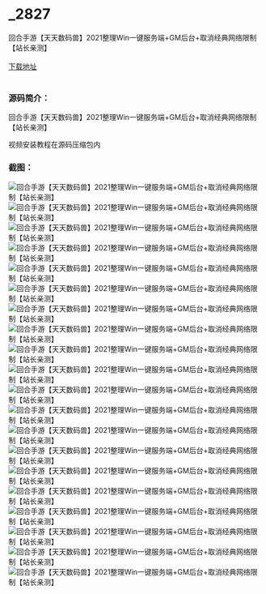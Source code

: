 # _2827
回合手游【天天数码兽】2021整理Win一键服务端+GM后台+取消经典网络限制【站长亲测】
<br/></br>
[下载地址](https://www.uuid2.com/2827.html "下载地址")
<br/></br>
<h3>源码简介：</h3>
<p>回合手游【天天数码兽】2021整理Win一键服务端+GM后台+取消经典网络限制【站长亲测】<p>
<p>视频安装教程在源码压缩包内<p>
<h3>截图：</h3>
<img src="https://www.uuid2.com/wp-content/uploads/img/202112/7683382309.jpg" alt="回合手游【天天数码兽】2021整理Win一键服务端+GM后台+取消经典网络限制【站长亲测】"><img src="https://www.uuid2.com/wp-content/uploads/img/202112/618da55347.jpg" alt="回合手游【天天数码兽】2021整理Win一键服务端+GM后台+取消经典网络限制【站长亲测】"><img src="https://www.uuid2.com/wp-content/uploads/img/202112/26736bf489.jpg" alt="回合手游【天天数码兽】2021整理Win一键服务端+GM后台+取消经典网络限制【站长亲测】"><img src="https://www.uuid2.com/wp-content/uploads/img/202112/9b00c12573.jpg" alt="回合手游【天天数码兽】2021整理Win一键服务端+GM后台+取消经典网络限制【站长亲测】"><img src="https://www.uuid2.com/wp-content/uploads/img/202112/8dd1000190.jpg" alt="回合手游【天天数码兽】2021整理Win一键服务端+GM后台+取消经典网络限制【站长亲测】"><img src="https://www.uuid2.com/wp-content/uploads/img/202112/9c5129f911.jpg" alt="回合手游【天天数码兽】2021整理Win一键服务端+GM后台+取消经典网络限制【站长亲测】"><img src="https://www.uuid2.com/wp-content/uploads/img/202112/4b3a25f832.jpg" alt="回合手游【天天数码兽】2021整理Win一键服务端+GM后台+取消经典网络限制【站长亲测】"><img src="https://www.uuid2.com/wp-content/uploads/img/202112/ae1dc19291.jpg" alt="回合手游【天天数码兽】2021整理Win一键服务端+GM后台+取消经典网络限制【站长亲测】"><img src="https://www.uuid2.com/wp-content/uploads/img/202112/114e748326.jpg" alt="回合手游【天天数码兽】2021整理Win一键服务端+GM后台+取消经典网络限制【站长亲测】"><img src="https://www.uuid2.com/wp-content/uploads/img/202112/cae5df4495.jpg" alt="回合手游【天天数码兽】2021整理Win一键服务端+GM后台+取消经典网络限制【站长亲测】"><img src="https://www.uuid2.com/wp-content/uploads/img/202112/3b6a423819.jpg" alt="回合手游【天天数码兽】2021整理Win一键服务端+GM后台+取消经典网络限制【站长亲测】"><img src="https://www.uuid2.com/wp-content/uploads/img/202112/fdf02bd351.jpg" alt="回合手游【天天数码兽】2021整理Win一键服务端+GM后台+取消经典网络限制【站长亲测】"><img src="https://www.uuid2.com/wp-content/uploads/img/202112/6237d80887.jpg" alt="回合手游【天天数码兽】2021整理Win一键服务端+GM后台+取消经典网络限制【站长亲测】"><img src="https://www.uuid2.com/wp-content/uploads/img/202112/bfd315e107.jpg" alt="回合手游【天天数码兽】2021整理Win一键服务端+GM后台+取消经典网络限制【站长亲测】"><img src="https://www.uuid2.com/wp-content/uploads/img/202112/8aabdc3588.jpg" alt="回合手游【天天数码兽】2021整理Win一键服务端+GM后台+取消经典网络限制【站长亲测】"><img src="https://www.uuid2.com/wp-content/uploads/img/202112/1d65f80573.jpg" alt="回合手游【天天数码兽】2021整理Win一键服务端+GM后台+取消经典网络限制【站长亲测】"><img src="https://www.uuid2.com/wp-content/uploads/img/202112/8042728462.jpg" alt="回合手游【天天数码兽】2021整理Win一键服务端+GM后台+取消经典网络限制【站长亲测】"><img src="https://www.uuid2.com/wp-content/uploads/img/202112/fab86c2368.jpg" alt="回合手游【天天数码兽】2021整理Win一键服务端+GM后台+取消经典网络限制【站长亲测】"><img src="https://www.uuid2.com/wp-content/uploads/img/202112/30fc8f0993.jpg" alt="回合手游【天天数码兽】2021整理Win一键服务端+GM后台+取消经典网络限制【站长亲测】"><img src="https://www.uuid2.com/wp-content/uploads/img/202112/cdd6522338.jpg" alt="回合手游【天天数码兽】2021整理Win一键服务端+GM后台+取消经典网络限制【站长亲测】">
